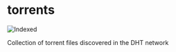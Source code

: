 torrents 
========
![Indexed](https://img.shields.io/badge/indexed-77298-blue)

Collection of torrent files discovered in the DHT network

